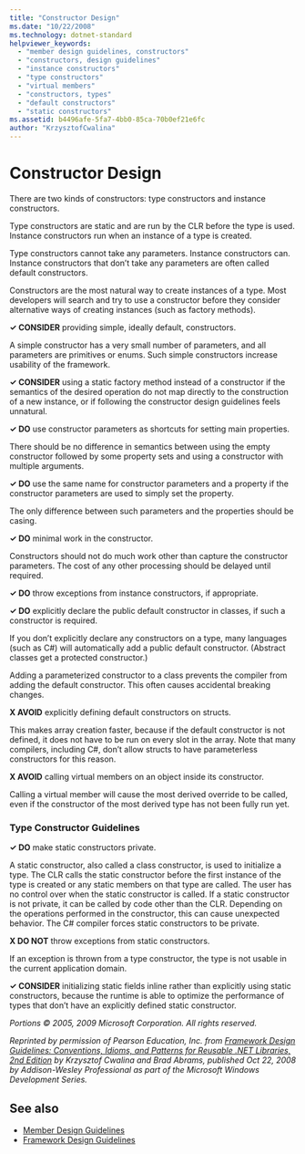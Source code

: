 ```yaml
---
title: "Constructor Design"
ms.date: "10/22/2008"
ms.technology: dotnet-standard
helpviewer_keywords: 
  - "member design guidelines, constructors"
  - "constructors, design guidelines"
  - "instance constructors"
  - "type constructors"
  - "virtual members"
  - "constructors, types"
  - "default constructors"
  - "static constructors"
ms.assetid: b4496afe-5fa7-4bb0-85ca-70b0ef21e6fc
author: "KrzysztofCwalina"
---
```

# Constructor Design
There are two kinds of constructors: type constructors and instance constructors.  
  
 Type constructors are static and are run by the CLR before the type is used. Instance constructors run when an instance of a type is created.  
  
 Type constructors cannot take any parameters. Instance constructors can. Instance constructors that don’t take any parameters are often called default constructors.  
  
 Constructors are the most natural way to create instances of a type. Most developers will search and try to use a constructor before they consider alternative ways of creating instances (such as factory methods).  
  
 **✓ CONSIDER** providing simple, ideally default, constructors.  
  
 A simple constructor has a very small number of parameters, and all parameters are primitives or enums. Such simple constructors increase usability of the framework.  
  
 **✓ CONSIDER** using a static factory method instead of a constructor if the semantics of the desired operation do not map directly to the construction of a new instance, or if following the constructor design guidelines feels unnatural.  
  
 **✓ DO** use constructor parameters as shortcuts for setting main properties.  
  
 There should be no difference in semantics between using the empty constructor followed by some property sets and using a constructor with multiple arguments.  
  
 **✓ DO** use the same name for constructor parameters and a property if the constructor parameters are used to simply set the property.  
  
 The only difference between such parameters and the properties should be casing.  
  
 **✓ DO** minimal work in the constructor.  
  
 Constructors should not do much work other than capture the constructor parameters. The cost of any other processing should be delayed until required.  
  
 **✓ DO** throw exceptions from instance constructors, if appropriate.  
  
 **✓ DO** explicitly declare the public default constructor in classes, if such a constructor is required.  
  
 If you don’t explicitly declare any constructors on a type, many languages (such as C#) will automatically add a public default constructor. (Abstract classes get a protected constructor.)  
  
 Adding a parameterized constructor to a class prevents the compiler from adding the default constructor. This often causes accidental breaking changes.  
  
 **X AVOID** explicitly defining default constructors on structs.  
  
 This makes array creation faster, because if the default constructor is not defined, it does not have to be run on every slot in the array. Note that many compilers, including C#, don’t allow structs to have parameterless constructors for this reason.  
  
 **X AVOID** calling virtual members on an object inside its constructor.  
  
 Calling a virtual member will cause the most derived override to be called, even if the constructor of the most derived type has not been fully run yet.  
  
### Type Constructor Guidelines  
 **✓ DO** make static constructors private.  
  
 A static constructor, also called a class constructor, is used to initialize a type. The CLR calls the static constructor before the first instance of the type is created or any static members on that type are called. The user has no control over when the static constructor is called. If a static constructor is not private, it can be called by code other than the CLR. Depending on the operations performed in the constructor, this can cause unexpected behavior. The C# compiler forces static constructors to be private.  
  
 **X DO NOT** throw exceptions from static constructors.  
  
 If an exception is thrown from a type constructor, the type is not usable in the current application domain.  
  
 **✓ CONSIDER** initializing static fields inline rather than explicitly using static constructors, because the runtime is able to optimize the performance of types that don’t have an explicitly defined static constructor.  
  
 *Portions © 2005, 2009 Microsoft Corporation. All rights reserved.*  
  
 *Reprinted by permission of Pearson Education, Inc. from [Framework Design Guidelines: Conventions, Idioms, and Patterns for Reusable .NET Libraries, 2nd Edition](https://www.informit.com/store/framework-design-guidelines-conventions-idioms-and-9780321545619) by Krzysztof Cwalina and Brad Abrams, published Oct 22, 2008 by Addison-Wesley Professional as part of the Microsoft Windows Development Series.*  
  
## See also

- [Member Design Guidelines](../../../docs/standard/design-guidelines/member.md)
- [Framework Design Guidelines](../../../docs/standard/design-guidelines/index.md)
